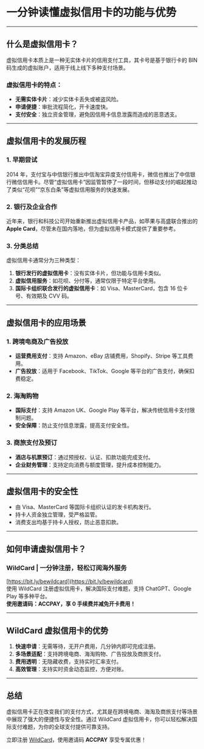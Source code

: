 # 一分钟读懂虚拟信用卡的功能与优势

---

## 什么是虚拟信用卡？

虚拟信用卡本质上是一种无实体卡片的信用支付工具，其卡号是基于银行卡的 BIN 码生成的虚拟账户，适用于线上线下多种支付场景。

### 虚拟信用卡的特点：
- **无需实体卡片**：减少实体卡丢失或被盗风险。
- **申请便捷**：审批流程简化，开卡速度快。
- **支付安全**：独立资金管理，避免因信用卡信息泄露而造成的恶意透支。

---

## 虚拟信用卡的发展历程

### 1. 早期尝试
2014 年，支付宝与中信银行推出中信淘宝异度支付信用卡，微信也推出了中信银行微信信用卡。尽管“虚拟信用卡”因监管暂停了一段时间，但移动支付的崛起推动了类似“花呗”“京东白条”等虚拟信用服务的快速发展。

### 2. 银行及企业合作
近年来，银行和科技公司开始重新推出虚拟信用卡产品，如苹果与高盛联合推出的 **Apple Card**，尽管未在国内落地，但为虚拟信用卡模式提供了重要参考。

### 3. 分类总结
虚拟信用卡通常分为三种类型：
1. **银行发行的虚拟信用卡**：没有实体卡片，但功能与信用卡类似。
2. **虚拟信用服务**：如花呗、分付等，通常仅限于特定平台使用。
3. **国际卡组织联合发行的虚拟信用卡**：如 Visa、MasterCard，包含 16 位卡号、有效期及 CVV 码。

---

## 虚拟信用卡的应用场景

### 1. 跨境电商及广告投放
- **运营费用支付**：支持 Amazon、eBay 店铺费用，Shopify、Stripe 等工具费用。
- **广告投放**：适用于 Facebook、TikTok、Google 等平台的广告支付，确保扣费稳定。

### 2. 海淘购物
- **国际支付**：支持 Amazon UK、Google Play 等平台，解决传统信用卡支付限制问题。
- **安全保障**：防止支付信息泄露，提高支付安全性。

### 3. 商旅支付及预订
- **酒店与机票预订**：通过预授权、认证、扣款功能完成支付。
- **企业财务管理**：支持定向消费与额度管理，提升成本控制能力。

---

## 虚拟信用卡的安全性

- 由 Visa、MasterCard 等国际卡组织认证的发卡机构发行。
- 持卡人资金独立管理，受严格监管。
- 消费支出均基于持卡人授权，防止恶意扣款。

---

## 如何申请虚拟信用卡？

### WildCard | 一分钟注册，轻松订阅海外服务  
[https://bit.ly/bewildcard](https://bit.ly/bewildcard)  
使用 WildCard 注册虚拟信用卡，解决国际支付难题，支持 ChatGPT、Google Play 等多种平台。  
**使用邀请码：ACCPAY，享 0 手续费并减免开卡费用！**

---

## WildCard 虚拟信用卡的优势

1. **快速申请**：无需等待，无开户费用，几分钟内即可完成注册。
2. **多场景适配**：支持跨境电商、海淘购物、广告投放及商旅支付。
3. **费用透明**：无隐藏收费，支持实时汇率支付。
4. **高效管理**：支持实时资金动态监控，方便对账。

---

## 总结

虚拟信用卡正在改变我们的支付方式，尤其是在跨境电商、海淘及商旅支付等场景中展现了强大的便捷性与安全性。通过 WildCard 虚拟信用卡，你可以轻松解决国际支付难题，为你的全球支付提供可靠支持。

立即注册 [WildCard](https://bit.ly/bewildcard)，使用邀请码 **ACCPAY** 享受专属优惠！
